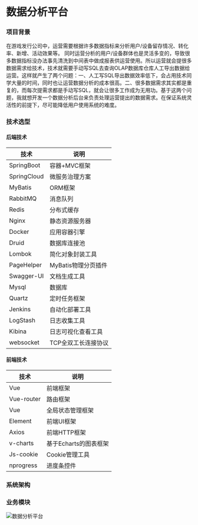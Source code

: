 # 数据分析平台
### 项目背景

​		在游戏发行公司中，运营需要根据许多数据指标来分析用户/设备留存情况、转化率、新增、活动效果等。 同时运营分析的用户/设备群体也是灵活多变的，导致很多数据指标没办法事先清洗到中间表中做成报表供运营使用。所以运营就会提很多数据需求给技术，技术就需要手动写SQL去查询OLAP数据库仓库人工导出数据给运营。这样就产生了两个问题：一、人工写SQL导出数据效率低下，会占用技术同学大量的时间，同时也让运营数据分析的成本很高。二、很多数据需求其实都是重复的，而每次提需求都是手动写SQL，就会让很多工作成为无用功。基于这两个问题，我就想开发一个数据分析后台来负责处理运营提出的数据需求。在保证系统灵活性的前提下，尽可能降低用户使用系统的难度。



### 技术选型

#### 后端技术

| 技术        | 说明                |
| ----------- | ------------------- |
| SpringBoot  | 容器+MVC框架        |
| SpringCloud | 微服务治理方案      |
| MyBatis     | ORM框架             |
| RabbitMQ    | 消息队列            |
| Redis       | 分布式缓存          |
| Nginx       | 静态资源服务器      |
| Docker      | 应用容器引擎        |
| Druid       | 数据库连接池        |
| Lombok      | 简化对象封装工具    |
| PageHelper  | MyBatis物理分页插件 |
| Swagger-UI  | 文档生成工具        |
| Mysql       | 数据库              |
| Quartz      | 定时任务框架        |
| Jenkins     | 自动化部署工具      |
| LogStash    | 日志收集工具        |
| Kibina      | 日志可视化查看工具  |
| websocket   | TCP全双工长连接协议 |

#### 前端技术

| 技术       | 说明                  |
| ---------- | --------------------- |
| Vue        | 前端框架              |
| Vue-router | 路由框架              |
| Vue        | 全局状态管理框架      |
| Element    | 前端UI框架            |
| Axios      | 前端HTTP框架          |
| v-charts   | 基于Echarts的图表框架 |
| Js-cookie  | Cookie管理工具        |
| nprogress  | 进度条控件            |

### 系统架构

### 业务模块

![数据分析平台](C:\Users\chen\Desktop\数据分析平台\数据分析平台.png)

